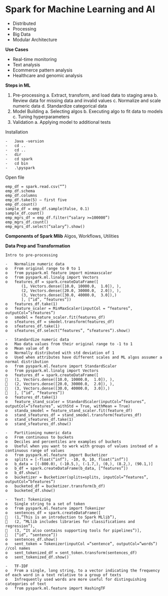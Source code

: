 # Spark for Machine Learning and AI
-	Distributed
-	Processing
-	Big Data
- Modular Architecture

**Use Cases**
-	Real-time monitoring
-	Text analysis
-	Ecommerce pattern analysis
-	Healthcare and genomic analysis

**Steps in ML**
1)	Pre-processing
a.	Extract, transform, and load data to staging area
b.	Review data for missing data and invalid values
c.	Normalize and scale numeric data
d.	Standardize categorical data
2)	Model Building
a.	Selecting algos
b.	Executing algo to fit data to models
c.	Tuning hyperparameters
3)	Validation
a.	Applying model to additional tests

Installation
````
-	Java -version
-	cd ..
-	cd ..
-	dir
-	cd spark
-	cd bin
-	.\pyspark
````
Open file
````
emp_df = spark.read.csv(“”)
emp_df.schema
emp_df.columns
emp_df.take(5) – first five
emp_df.count()
sample_df = emp_df.sample(False, 0.1)
sample_df.count()
emp_mgrs_df = emp_df.filter(“salary >=100000”)
emp_mgrs_df.count()
emp_mgrs_df.select(“salary”).show()
````

**Components of Spark Mlib**
Algos, Workflows, Utilities

**Data Prep and Transformation**
````
Intro to pre-processing

-	Normalize numeric data
o	From original range to 0 to 1
o	from pyspark.ml feature import minmaxscaler
o	from pyspark.ml.linalg import Vectors
o	features_df = spark.createDataFrame([
       (1, Vectors.dense([10.0, 10000.0,  1.0]), ),
       (2, Vectors.dense([20.0, 30000.0,  2.0]), ),
       (3, Vectors.dense([30.0, 40000.0,  3.0]),)
       ], [“id”, “features”])
o	features_df.take(1)
o	feature_scaler = MinMaxScaler(inputCol = “features”, outputCol=”sfeatures”)
o	smodel = feature_scaler.fit(features_df)
o	sfeatures_df = smodel.transform(features_df)
o	sfeatures_df.take(1)
o	sfeatures_df.select(“features”, “sfeatures”).show()
     
-	Standardize numeric data
o	Mao data values from their original range to -1 to 1
o	Mean value of 0
o	Normally distributed with std deviation of 1
o	Used when attributes have different scales and ML algos assumer a normal distribution
o	from pyspark.ml.feature import StandardScaler
o	from pyspark.ml.linalg import Vectors
o	features_df = spark.createDataFrame([
	(1, Vectors.dense([10.0, 10000.0,  1.0]), ),
	(2, Vectors.dense([20.0, 30000.0,  2.0]), ),
	(3, Vectors.dense([30.0, 40000.0,  3.0]),)
	], [“id”, “features”])
o	features_df.take(1)
o	feature_stand_scaler = StandardScaler(inputCol=”features”, outputCol=”sfeatures”, withStd = True, withMean = True)
o	standa_smodel = feature_stand_scaler.fit(feature_df)
o	stand_sfeatures_df = stand_smodel.transform(features_df)
o	stand_sfeatures_df.take(1)
o	stand_sfeatures_df.show()

-	Partitioning numeric data
o	From continuous to buckets
o	Deciles and percentiles are examples of buckets
o	Useful when you want to work with groups of values instead of a continuous range of values
o	from pyspark.ml.feature import Bucketizer
o	splits = [-float(“inf”), -10, 0, 10, float(“inf”)]
o	b_data = [(-800.0), (-10.5,), (-1.7,), (0,), (8.2,), (90.1,)]
o	b_df = spark.createDataFrame(b_data, [“features”])
o	b_df.show()
o	bucketizer = Bucketizer(splits=splits, inputCol=”features”, outputCol=”bfeatures”)
o	bucketed_df = bucketizer.transform(b_df)
o	bucketed_df.show()

-	Text: Tokenizing
o	Single string to a set of token
o	from pyspark.ml.feature import Tokenizer
o	sentences_df = spark.createDataFrame([
	(1,”This is an introduction to Spark MLlib”), 
	(2, “MLlib includes libraries for classifications and regression”),
	(3, “It also contains supporting tools for pipelines”)],
	[“id”, “sentence”])
o	sentences_df.show()
o	sent_token = Tokenizer(inputCol =”sentence”, outputCol=”words”) //col names
o	sent_tokenized_df = sent_token.transform(sentences_df)
o	sent_tokenized_df.show()

-	TF-IDF
o	From a single, long string, to a vector indicating the frequency of each word in a text relative to a group of texts
o	Infrequently used words are more useful for distinguishing categories of text
o	from pyspark.ml.feature import HashingTF

````



